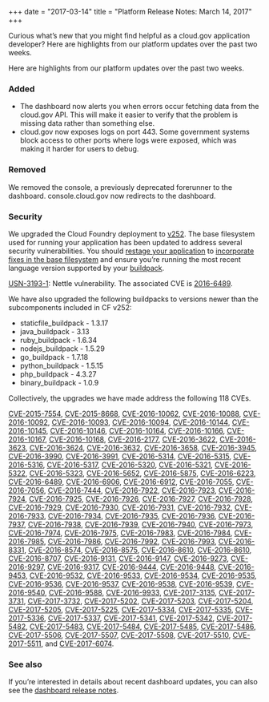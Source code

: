 +++
date = "2017-03-14"
title = "Platform Release Notes: March 14, 2017"
+++

Curious what’s new that you might find helpful as a cloud.gov application developer? Here are highlights from our platform updates over the past two weeks.

<!--more-->

Here are highlights from our platform updates over the past two weeks.

### Added
- The dashboard now alerts you when errors occur fetching data from the cloud.gov API. This will make it easier to verify that the problem is missing data rather than something else.
- cloud.gov now exposes logs on port 443. Some government systems block access to other ports where logs were exposed, which was making it harder for users to debug.

### Removed

We removed the console, a previously deprecated forerunner to the dashboard. console.cloud.gov now redirects to the dashboard.

### Security

We upgraded the Cloud Foundry deployment to [v252](https://github.com/cloudfoundry/cf-release/releases/tag/v252). The base filesystem used for running your application has been updated to address several security vulnerabilities. You should [restage your application](http://cli.cloudfoundry.org/en-US/cf/restage.html) to [incorporate fixes in the base filesystem](https://docs.cloudfoundry.org/devguide/deploy-apps/stacks.html#cli-commands) and ensure you’re running the most recent language version supported by your [buildpack](https://docs.cloudfoundry.org/buildpacks/).

[USN-3193-1](https://www.ubuntu.com/usn/USN-3193-1/): Nettle vulnerability. The associated CVE is [2016-6489](http://people.ubuntu.com/~ubuntu-security/cve/CVE-2016-6489).

We have also upgraded the following buildpacks to versions newer than the subcomponents included in CF v252:

- staticfile_buildpack - 1.3.17
- java_buildpack - 3.13
- ruby_buildpack - 1.6.34
- nodejs_buildpack - 1.5.29
- go_buildpack - 1.7.18
- python_buildpack - 1.5.15
- php_buildpack - 4.3.27
- binary_buildpack - 1.0.9

Collectively, the upgrades we have made address the following 118 CVEs.

[CVE-2015-7554](http://people.canonical.com/~ubuntu-security/cve/2015/CVE-2015-7554.html), [CVE-2015-8668](http://people.canonical.com/~ubuntu-security/cve/2015/CVE-2015-8668.html), [CVE-2016-10062](http://people.canonical.com/~ubuntu-security/cve/2016/CVE-2016-10062.html), [CVE-2016-10088](http://people.canonical.com/~ubuntu-security/cve/2016/CVE-2016-10088.html), [CVE-2016-10092](http://people.canonical.com/~ubuntu-security/cve/2016/CVE-2016-10092.html), [CVE-2016-10093](http://people.canonical.com/~ubuntu-security/cve/2016/CVE-2016-10093.html), [CVE-2016-10094](http://people.canonical.com/~ubuntu-security/cve/2016/CVE-2016-10094.html), [CVE-2016-10144](http://people.canonical.com/~ubuntu-security/cve/2016/CVE-2016-10144.html), [CVE-2016-10145](http://people.canonical.com/~ubuntu-security/cve/2016/CVE-2016-10145.html), [CVE-2016-10146](http://people.canonical.com/~ubuntu-security/cve/2016/CVE-2016-10146.html), [CVE-2016-10164](http://people.canonical.com/~ubuntu-security/cve/2016/CVE-2016-10164.html), [CVE-2016-10166](http://people.canonical.com/~ubuntu-security/cve/2016/CVE-2016-10166.html), [CVE-2016-10167](http://people.canonical.com/~ubuntu-security/cve/2016/CVE-2016-10167.html), [CVE-2016-10168](http://people.canonical.com/~ubuntu-security/cve/2016/CVE-2016-10168.html), [CVE-2016-2177](http://people.canonical.com/~ubuntu-security/cve/2016/CVE-2016-2177.html), [CVE-2016-3622](http://people.canonical.com/~ubuntu-security/cve/2016/CVE-2016-3622.html), [CVE-2016-3623](http://people.canonical.com/~ubuntu-security/cve/2016/CVE-2016-3623.html), [CVE-2016-3624](http://people.canonical.com/~ubuntu-security/cve/2016/CVE-2016-3624.html), [CVE-2016-3632](http://people.canonical.com/~ubuntu-security/cve/2016/CVE-2016-3632.html), [CVE-2016-3658](http://people.canonical.com/~ubuntu-security/cve/2016/CVE-2016-3658.html), [CVE-2016-3945](http://people.canonical.com/~ubuntu-security/cve/2016/CVE-2016-3945.html), [CVE-2016-3990](http://people.canonical.com/~ubuntu-security/cve/2016/CVE-2016-3990.html), [CVE-2016-3991](http://people.canonical.com/~ubuntu-security/cve/2016/CVE-2016-3991.html), [CVE-2016-5314](http://people.canonical.com/~ubuntu-security/cve/2016/CVE-2016-5314.html), [CVE-2016-5315](http://people.canonical.com/~ubuntu-security/cve/2016/CVE-2016-5315.html), [CVE-2016-5316](http://people.canonical.com/~ubuntu-security/cve/2016/CVE-2016-5316.html), [CVE-2016-5317](http://people.canonical.com/~ubuntu-security/cve/2016/CVE-2016-5317.html), [CVE-2016-5320](http://people.canonical.com/~ubuntu-security/cve/2016/CVE-2016-5320.html), [CVE-2016-5321](http://people.canonical.com/~ubuntu-security/cve/2016/CVE-2016-5321.html), [CVE-2016-5322](http://people.canonical.com/~ubuntu-security/cve/2016/CVE-2016-5322.html), [CVE-2016-5323](http://people.canonical.com/~ubuntu-security/cve/2016/CVE-2016-5323.html), [CVE-2016-5652](http://people.canonical.com/~ubuntu-security/cve/2016/CVE-2016-5652.html), [CVE-2016-5875](http://people.canonical.com/~ubuntu-security/cve/2016/CVE-2016-5875.html), [CVE-2016-6223](http://people.canonical.com/~ubuntu-security/cve/2016/CVE-2016-6223.html), [CVE-2016-6489](http://people.canonical.com/~ubuntu-security/cve/2016/CVE-2016-6489.html), [CVE-2016-6906](http://people.canonical.com/~ubuntu-security/cve/2016/CVE-2016-6906.html), [CVE-2016-6912](http://people.canonical.com/~ubuntu-security/cve/2016/CVE-2016-6912.html), [CVE-2016-7055](http://people.canonical.com/~ubuntu-security/cve/2016/CVE-2016-7055.html), [CVE-2016-7056](http://people.canonical.com/~ubuntu-security/cve/2016/CVE-2016-7056.html), [CVE-2016-7444](http://people.canonical.com/~ubuntu-security/cve/2016/CVE-2016-7444.html), [CVE-2016-7922](http://people.canonical.com/~ubuntu-security/cve/2016/CVE-2016-7922.html), [CVE-2016-7923](http://people.canonical.com/~ubuntu-security/cve/2016/CVE-2016-7923.html), [CVE-2016-7924](http://people.canonical.com/~ubuntu-security/cve/2016/CVE-2016-7924.html), [CVE-2016-7925](http://people.canonical.com/~ubuntu-security/cve/2016/CVE-2016-7925.html), [CVE-2016-7926](http://people.canonical.com/~ubuntu-security/cve/2016/CVE-2016-7926.html), [CVE-2016-7927](http://people.canonical.com/~ubuntu-security/cve/2016/CVE-2016-7927.html), [CVE-2016-7928](http://people.canonical.com/~ubuntu-security/cve/2016/CVE-2016-7928.html), [CVE-2016-7929](http://people.canonical.com/~ubuntu-security/cve/2016/CVE-2016-7929.html), [CVE-2016-7930](http://people.canonical.com/~ubuntu-security/cve/2016/CVE-2016-7930.html), [CVE-2016-7931](http://people.canonical.com/~ubuntu-security/cve/2016/CVE-2016-7931.html), [CVE-2016-7932](http://people.canonical.com/~ubuntu-security/cve/2016/CVE-2016-7932.html), [CVE-2016-7933](http://people.canonical.com/~ubuntu-security/cve/2016/CVE-2016-7933.html), [CVE-2016-7934](http://people.canonical.com/~ubuntu-security/cve/2016/CVE-2016-7934.html), [CVE-2016-7935](http://people.canonical.com/~ubuntu-security/cve/2016/CVE-2016-7935.html), [CVE-2016-7936](http://people.canonical.com/~ubuntu-security/cve/2016/CVE-2016-7936.html), [CVE-2016-7937](http://people.canonical.com/~ubuntu-security/cve/2016/CVE-2016-7937.html), [CVE-2016-7938](http://people.canonical.com/~ubuntu-security/cve/2016/CVE-2016-7938.html), [CVE-2016-7939](http://people.canonical.com/~ubuntu-security/cve/2016/CVE-2016-7939.html), [CVE-2016-7940](http://people.canonical.com/~ubuntu-security/cve/2016/CVE-2016-7940.html), [CVE-2016-7973](http://people.canonical.com/~ubuntu-security/cve/2016/CVE-2016-7973.html), [CVE-2016-7974](http://people.canonical.com/~ubuntu-security/cve/2016/CVE-2016-7974.html), [CVE-2016-7975](http://people.canonical.com/~ubuntu-security/cve/2016/CVE-2016-7975.html), [CVE-2016-7983](http://people.canonical.com/~ubuntu-security/cve/2016/CVE-2016-7983.html), [CVE-2016-7984](http://people.canonical.com/~ubuntu-security/cve/2016/CVE-2016-7984.html), [CVE-2016-7985](http://people.canonical.com/~ubuntu-security/cve/2016/CVE-2016-7985.html), [CVE-2016-7986](http://people.canonical.com/~ubuntu-security/cve/2016/CVE-2016-7986.html), [CVE-2016-7992](http://people.canonical.com/~ubuntu-security/cve/2016/CVE-2016-7992.html), [CVE-2016-7993](http://people.canonical.com/~ubuntu-security/cve/2016/CVE-2016-7993.html), [CVE-2016-8331](http://people.canonical.com/~ubuntu-security/cve/2016/CVE-2016-8331.html), [CVE-2016-8574](http://people.canonical.com/~ubuntu-security/cve/2016/CVE-2016-8574.html), [CVE-2016-8575](http://people.canonical.com/~ubuntu-security/cve/2016/CVE-2016-8575.html), [CVE-2016-8610](http://people.canonical.com/~ubuntu-security/cve/2016/CVE-2016-8610.html), [CVE-2016-8610](http://people.canonical.com/~ubuntu-security/cve/2016/CVE-2016-8610.html), [CVE-2016-8707](http://people.canonical.com/~ubuntu-security/cve/2016/CVE-2016-8707.html), [CVE-2016-9131](http://people.canonical.com/~ubuntu-security/cve/2016/CVE-2016-9131.html), [CVE-2016-9147](http://people.canonical.com/~ubuntu-security/cve/2016/CVE-2016-9147.html), [CVE-2016-9273](http://people.canonical.com/~ubuntu-security/cve/2016/CVE-2016-9273.html), [CVE-2016-9297](http://people.canonical.com/~ubuntu-security/cve/2016/CVE-2016-9297.html), [CVE-2016-9317](http://people.canonical.com/~ubuntu-security/cve/2016/CVE-2016-9317.html), [CVE-2016-9444](http://people.canonical.com/~ubuntu-security/cve/2016/CVE-2016-9444.html), [CVE-2016-9448](http://people.canonical.com/~ubuntu-security/cve/2016/CVE-2016-9448.html), [CVE-2016-9453](http://people.canonical.com/~ubuntu-security/cve/2016/CVE-2016-9453.html), [CVE-2016-9532](http://people.canonical.com/~ubuntu-security/cve/2016/CVE-2016-9532.html), [CVE-2016-9533](http://people.canonical.com/~ubuntu-security/cve/2016/CVE-2016-9533.html), [CVE-2016-9534](http://people.canonical.com/~ubuntu-security/cve/2016/CVE-2016-9534.html), [CVE-2016-9535](http://people.canonical.com/~ubuntu-security/cve/2016/CVE-2016-9535.html), [CVE-2016-9536](http://people.canonical.com/~ubuntu-security/cve/2016/CVE-2016-9536.html), [CVE-2016-9537](http://people.canonical.com/~ubuntu-security/cve/2016/CVE-2016-9537.html), [CVE-2016-9538](http://people.canonical.com/~ubuntu-security/cve/2016/CVE-2016-9538.html), [CVE-2016-9539](http://people.canonical.com/~ubuntu-security/cve/2016/CVE-2016-9539.html), [CVE-2016-9540](http://people.canonical.com/~ubuntu-security/cve/2016/CVE-2016-9540.html), [CVE-2016-9588](http://people.canonical.com/~ubuntu-security/cve/2016/CVE-2016-9588.html), [CVE-2016-9933](http://people.canonical.com/~ubuntu-security/cve/2016/CVE-2016-9933.html), [CVE-2017-3135](http://people.canonical.com/~ubuntu-security/cve/2017/CVE-2017-3135.html), [CVE-2017-3731](http://people.canonical.com/~ubuntu-security/cve/2017/CVE-2017-3731.html), [CVE-2017-3732](http://people.canonical.com/~ubuntu-security/cve/2017/CVE-2017-3732.html), [CVE-2017-5202](http://people.canonical.com/~ubuntu-security/cve/2017/CVE-2017-5202.html), [CVE-2017-5203](http://people.canonical.com/~ubuntu-security/cve/2017/CVE-2017-5203.html), [CVE-2017-5204](http://people.canonical.com/~ubuntu-security/cve/2017/CVE-2017-5204.html), [CVE-2017-5205](http://people.canonical.com/~ubuntu-security/cve/2017/CVE-2017-5205.html), [CVE-2017-5225](http://people.canonical.com/~ubuntu-security/cve/2017/CVE-2017-5225.html), [CVE-2017-5334](http://people.canonical.com/~ubuntu-security/cve/2017/CVE-2017-5334.html), [CVE-2017-5335](http://people.canonical.com/~ubuntu-security/cve/2017/CVE-2017-5335.html), [CVE-2017-5336](http://people.canonical.com/~ubuntu-security/cve/2017/CVE-2017-5336.html), [CVE-2017-5337](http://people.canonical.com/~ubuntu-security/cve/2017/CVE-2017-5337.html), [CVE-2017-5341](http://people.canonical.com/~ubuntu-security/cve/2017/CVE-2017-5341.html), [CVE-2017-5342](http://people.canonical.com/~ubuntu-security/cve/2017/CVE-2017-5342.html), [CVE-2017-5482](http://people.canonical.com/~ubuntu-security/cve/2017/CVE-2017-5482.html), [CVE-2017-5483](http://people.canonical.com/~ubuntu-security/cve/2017/CVE-2017-5483.html), [CVE-2017-5484](http://people.canonical.com/~ubuntu-security/cve/2017/CVE-2017-5484.html), [CVE-2017-5485](http://people.canonical.com/~ubuntu-security/cve/2017/CVE-2017-5485.html), [CVE-2017-5486](http://people.canonical.com/~ubuntu-security/cve/2017/CVE-2017-5486.html), [CVE-2017-5506](http://people.canonical.com/~ubuntu-security/cve/2017/CVE-2017-5506.html), [CVE-2017-5507](http://people.canonical.com/~ubuntu-security/cve/2017/CVE-2017-5507.html), [CVE-2017-5508](http://people.canonical.com/~ubuntu-security/cve/2017/CVE-2017-5508.html), [CVE-2017-5510](http://people.canonical.com/~ubuntu-security/cve/2017/CVE-2017-5510.html), [CVE-2017-5511](http://people.canonical.com/~ubuntu-security/cve/2017/CVE-2017-5511.html), and [CVE-2017-6074](http://people.canonical.com/~ubuntu-security/cve/2017/CVE-2017-6074.html).

### See also

If you’re interested in details about recent dashboard updates, you can also see the [dashboard release notes](https://github.com/18F/cg-dashboard/releases).
